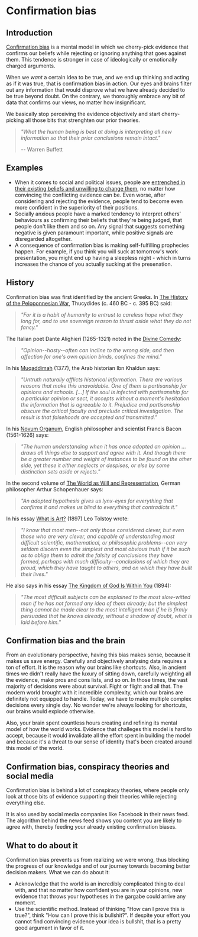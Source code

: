 # Confirmation bias

## Introduction

[Confirmation bias](https://en.wikipedia.org/wiki/Confirmation_bias) is a mental model in which we cherry-pick evidence that confirms our beliefs while rejecting or ignoring anything that goes against them. This tendence is stronger in case of ideologically or emotionally charged arguments.

When we *want* a certain idea to be true, and we end up thinking and acting as if it was true, that is confirmation bias in action. Our eyes and brains filter out any information that would disprove what we have already decided to be true beyond doubt. On the contrary, we thoroughly embrace any bit of data that confirms our views, no matter how insignificant.

We basically stop perceiving the evidence objectively and start cherry-picking all those bits that strenghten our prior theories.

> *"What the human being is best at doing is interpreting all new information so that their prior conclusions remain intact."*
>
> -- Warren Buffett

## Examples

* When it comes to social and political issues, people are [entrenched in their existing beliefs and unwilling to change them](https://link.springer.com/article/10.1007/s11109-019-09526-z), no matter how convincing the conflicting evidence can be. Even worse, after considering and rejecting the evidence, people tend to become even more confident in the superiority of their positions.
* Socially anxious people have a marked tendency to interpret others' behaviours as confirming their beliefs that they're being judged, that people don't like them and so on. Any signal that suggests something negative is given paramount important, while positive signals are disregarded altogether.
* A consequence of confirmation bias is making self-fulfilling prophecies happen. For example, if you think you will suck at tomorrow's work presentation, you might end up having a sleepless night - which in turns increases the chance of you actually sucking at the presenation.

## History

Confirmation bias was first identified by the ancient Greeks. In [The History of the Peloponnesian War](https://en.wikipedia.org/wiki/History_of_the_Peloponnesian_War), Thucydides (c. 460 BC - c. 395 BC) said:

> *"For it is a habit of humanity to entrust to careless hope what they long for, and to use sovereign reason to thrust aside what they do not fancy."*

The Italian poet Dante Alighieri (1265-1321) noted in the [Divine Comedy](https://en.wikipedia.org/wiki/Divine_Comedy):

> *"Opinion--hasty--often can incline to the wrong side, and then affection for one's own opinion binds, confines the mind."*

In his [Muqaddimah](https://en.wikipedia.org/wiki/Muqaddimah) (1377), the Arab historian Ibn Khaldun says:

> *"Untruth naturally afflicts historical information. There are various reasons that make this unavoidable. One of them is partisanship for opinions and schools. \[...\] If the soul is infected with partisanship for a particular opinion or sect, it accepts without a moment's hesitation the information that is agreeable to it. Prejudice and partisanship obscure the critical faculty and preclude critical investigation. The result is that falsehoods are accepted and transmitted."*

In his [Novum Organum](https://en.wikipedia.org/wiki/Novum_Organum), English philosopher and scientist Francis Bacon (1561-1626) says:

> *"The human understanding when it has once adopted an opinion ... draws all things else to support and agree with it. And though there be a greater number and weight of instances to be found on the other side, yet these it either neglects or despises, or else by some distinction sets aside or rejects."*

In the second volume of [The World as Will and Representation](https://en.wikipedia.org/wiki/The_World_as_Will_and_Representation), German philosopher Arthur Schopenhauer says:

> *"An adopted hypothesis gives us lynx-eyes for everything that confirms it and makes us blind to everything that contradicts it."*

In his essay [What is Art?](https://en.wikipedia.org/wiki/What_Is_Art%3F) (1897) Leo Tolstoy wrote:

> *"I know that most men--not only those considered clever, but even those who are very clever, and capable of understanding most difficult scientific, mathematical, or philosophic problems--can very seldom discern even the simplest and most obvious truth if it be such as to oblige them to admit the falsity of conclusions they have formed, perhaps with much difficulty--conclusions of which they are proud, which they have taught to others, and on which they have built their lives."*

He also says in his essay [The Kingdom of God Is Within You](https://en.wikipedia.org/wiki/The_Kingdom_of_God_Is_Within_You) (1894):

> *"The most difficult subjects can be explained to the most slow-witted man if he has not formed any idea of them already; but the simplest thing cannot be made clear to the most intelligent man if he is firmly persuaded that he knows already, without a shadow of doubt, what is laid before him."*

## Confirmation bias and the brain

From an evolutionary perspective, having this bias makes sense, because it makes us save energy. Carefully and objectively analysing data requires a ton of effort. It is the reason why our brains like shortcuts. Also, in ancient times we didn't really have the luxury of sitting down, carefully weighting all the evidence, make pros and cons lists, and so on. In those times, the vast majority of decisions were about survival. Fight or flight and all that. The modern world brought with it incredible complexity, which our brains are definitely not equipped to handle. Today, we have to make multiple complex decisions every single day. No wonder we're always looking for shortcuts, our brains would explode otherwise.

Also, your brain spent countless hours creating and refining its mental model of how the world works. Evidence that challeges this model is hard to accept, because it would invalidate all the effort spent in building the model and because it's a threat to our sense of identity that's been created around this model of the world.

## Confirmation bias, conspiracy theories and social media

Confirmation bias is behind a lot of conspiracy theories, where people only look at those bits of evidence supporting their theories while rejecting everything else.

It is also used by social media companies like Facebook in their news feed. The algorithm behind the news feed shows you content you are likely to agree with, thereby feeding your already existing confirmation biases.

## What to do about it

Confirmation bias prevents us from realizing we were wrong, thus blocking the progress of our knowledge and of our journey towards becoming better decision makers. What we can do about it:

* Acknowledge that the world is an incredibly complicated thing to deal with, and that no matter how confident you are in your opinions, new evidence that throws your hypotheses in the gargabe could arrive any moment.
* Use the scientific method. Instead of thinking "How can I prove this is true?", think "How can I prove this is bullshit?". If despite your effort you cannot find convincing evidence your idea is bullshit, that is a pretty good argument in favor of it.
